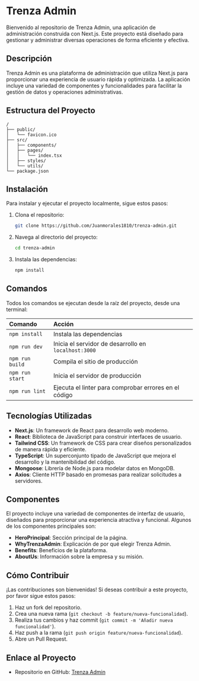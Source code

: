 # Trenza Admin

Bienvenido al repositorio de Trenza Admin, una aplicación de administración construida con Next.js. Este proyecto está diseñado para gestionar y administrar diversas operaciones de forma eficiente y efectiva.

## Descripción

Trenza Admin es una plataforma de administración que utiliza Next.js para proporcionar una experiencia de usuario rápida y optimizada. La aplicación incluye una variedad de componentes y funcionalidades para facilitar la gestión de datos y operaciones administrativas.

## Estructura del Proyecto

```text
/
├── public/
│   └── favicon.ico
├── src/
│   ├── components/
│   ├── pages/
│   │   └── index.tsx
│   ├── styles/
│   └── utils/
└── package.json
```

## Instalación

Para instalar y ejecutar el proyecto localmente, sigue estos pasos:

1. Clona el repositorio:
   ```sh
   git clone https://github.com/Juanmorales1810/trenza-admin.git
   ```
2. Navega al directorio del proyecto:
   ```sh
   cd trenza-admin
   ```
3. Instala las dependencias:
   ```sh
   npm install
   ```

## Comandos

Todos los comandos se ejecutan desde la raíz del proyecto, desde una terminal:

| Comando                   | Acción                                           |
| :------------------------ | :----------------------------------------------- |
| `npm install`             | Instala las dependencias                         |
| `npm run dev`             | Inicia el servidor de desarrollo en `localhost:3000` |
| `npm run build`           | Compila el sitio de producción                   |
| `npm run start`           | Inicia el servidor de producción                 |
| `npm run lint`            | Ejecuta el linter para comprobar errores en el código |

## Tecnologías Utilizadas

- **Next.js**: Un framework de React para desarrollo web moderno.
- **React**: Biblioteca de JavaScript para construir interfaces de usuario.
- **Tailwind CSS**: Un framework de CSS para crear diseños personalizados de manera rápida y eficiente.
- **TypeScript**: Un superconjunto tipado de JavaScript que mejora el desarrollo y la mantenibilidad del código.
- **Mongoose**: Librería de Node.js para modelar datos en MongoDB.
- **Axios**: Cliente HTTP basado en promesas para realizar solicitudes a servidores.

## Componentes

El proyecto incluye una variedad de componentes de interfaz de usuario, diseñados para proporcionar una experiencia atractiva y funcional. Algunos de los componentes principales son:

- **HeroPrincipal**: Sección principal de la página.
- **WhyTrenzaAdmin**: Explicación de por qué elegir Trenza Admin.
- **Benefits**: Beneficios de la plataforma.
- **AboutUs**: Información sobre la empresa y su misión.

## Cómo Contribuir

¡Las contribuciones son bienvenidas! Si deseas contribuir a este proyecto, por favor sigue estos pasos:

1. Haz un fork del repositorio.
2. Crea una nueva rama (`git checkout -b feature/nueva-funcionalidad`).
3. Realiza tus cambios y haz commit (`git commit -m 'Añadir nueva funcionalidad'`).
4. Haz push a la rama (`git push origin feature/nueva-funcionalidad`).
5. Abre un Pull Request.

## Enlace al Proyecto

- Repositorio en GitHub: [Trenza Admin](https://github.com/Juanmorales1810/trenza-admin)
